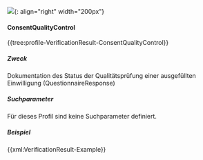 ![](https://www.ths-greifswald.de/wp-content/uploads/2019/01/Design-Logo-THS-deutsch-271-padding.png){: align="right" width="200px"} 
#### ConsentQualityControl

{{tree:profile-VerificationResult-ConsentQualityControl}}

##### Zweck
Dokumentation des Status der Qualitätsprüfung einer ausgefüllten Einwilligung (QuestionnaireResponse)

##### Suchparameter
Für dieses Profil sind keine Suchparameter definiert.

##### Beispiel
{{xml:VerificationResult-Example}}
